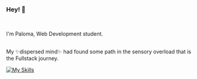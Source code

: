 ### Hey! 👋
<br />

I'm Paloma, Web Development student. <br />
&nbsp; <br />
 

My ✨dispersed mind✨ had found some path in the sensory overload that is the Fullstack journey.

[![My Skills](https://skillicons.dev/icons?i=react,tailwind)](https://skillicons.dev)

 &nbsp;



<!--
**paliRkHn/paliRkHn** is a ✨ _special_ ✨ repository because its `README.md` (this file) appears on your GitHub profile.

Here are some ideas to get you started:

- 🔭 I’m currently working on ...
- 🌱 I’m currently learning ...
- 👯 I’m looking to collaborate on ...
- 🤔 I’m looking for help with ...
- 💬 Ask me about ...
- 📫 How to reach me: ...
- 😄 Pronouns: ...
- ⚡ Fun fact: ...
-->
 
